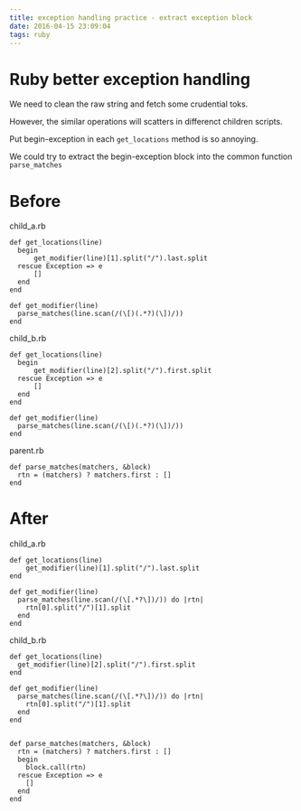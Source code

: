 ```yaml
---
title: exception handling practice - extract exception block
date: 2016-04-15 23:09:04
tags: ruby
---
```


# Ruby better exception handling

We need to clean the raw string and fetch some crudential toks.

However, the similar operations will scatters in differenct children scripts.

Put begin-exception in each `get_locations` method is so annoying.

We could try to extract the begin-exception block into the common function `parse_matches`

# Before

child_a.rb

    def get_locations(line)
      begin
          get_modifier(line)[1].split("/").last.split
      rescue Exception => e
          []
      end
    end

    def get_modifier(line)
      parse_matches(line.scan(/(\[)(.*?)(\])/))
    end

child_b.rb

    def get_locations(line)
      begin
          get_modifier(line)[2].split("/").first.split
      rescue Exception => e
          []
      end
    end

    def get_modifier(line)
      parse_matches(line.scan(/(\[)(.*?)(\])/))
    end

parent.rb

    def parse_matches(matchers, &block)
      rtn = (matchers) ? matchers.first : []
    end


# After


child_a.rb

    def get_locations(line)
        get_modifier(line)[1].split("/").last.split
    end

    def get_modifier(line)
      parse_matches(line.scan(/(\[.*?\])/)) do |rtn|
        rtn[0].split("/")[1].split
      end
    end

child_b.rb

    def get_locations(line)
      get_modifier(line)[2].split("/").first.split
    end

    def get_modifier(line)
      parse_matches(line.scan(/(\[.*?\])/)) do |rtn|
        rtn[0].split("/")[1].split
      end
    end


    def parse_matches(matchers, &block)
      rtn = (matchers) ? matchers.first : []
      begin
        block.call(rtn)
      rescue Exception => e
        []
      end
    end
